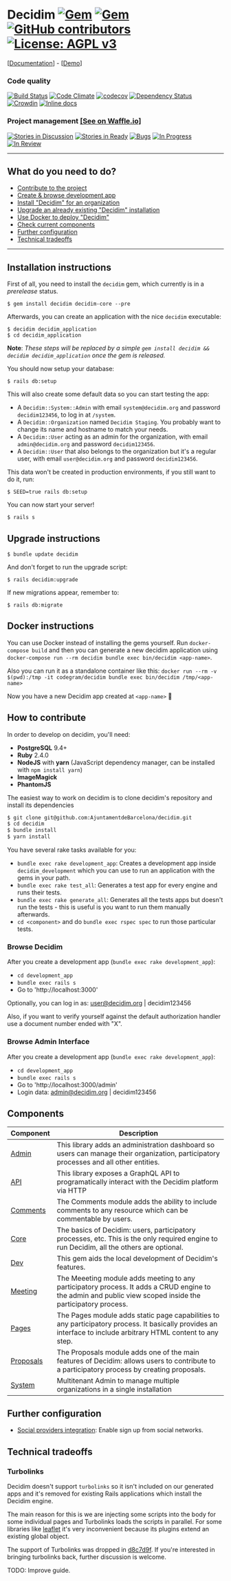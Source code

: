 # Decidim [![Gem](https://img.shields.io/gem/v/decidim.svg)](https://rubygems.org/gems/decidim) [![Gem](https://img.shields.io/gem/dt/decidim.svg)](https://rubygems.org/gems/decidim) [![GitHub contributors](https://img.shields.io/github/contributors/AjuntamentdeBarcelona/decidim.svg)](https://github.com/AjuntamentdeBarcelona/decidim/graphs/contributors) [![License: AGPL v3](https://img.shields.io/github/license/AjuntamentdeBarcelona/decidim.svg)](https://github.com/AjuntamentdeBarcelona/decidim/blob/master/LICENSE-AGPLv3.txt)


[[Documentation](https://github.com/AjuntamentdeBarcelona/decidim/tree/master/docs)] - [[Demo](http://staging.decidim.codegram.com)]

### Code quality
[![Build Status](https://img.shields.io/travis/AjuntamentdeBarcelona/decidim/master.svg)](https://travis-ci.org/AjuntamentdeBarcelona/decidim)
[![Code Climate](https://img.shields.io/codeclimate/github/AjuntamentdeBarcelona/decidim.svg)](https://codeclimate.com/github/AjuntamentdeBarcelona/decidim/trends)
[![codecov](https://img.shields.io/codecov/c/github/AjuntamentdeBarcelona/decidim.svg)](https://codecov.io/gh/AjuntamentdeBarcelona/decidim)
[![Dependency Status](https://img.shields.io/gemnasium/AjuntamentdeBarcelona/decidim.svg)](https://gemnasium.com/github.com/AjuntamentdeBarcelona/decidim)
[![Crowdin](https://d322cqt584bo4o.cloudfront.net/decidim/localized.svg)](https://crowdin.com/project/decidim/invite)
[![Inline docs](http://inch-ci.org/github/AjuntamentdeBarcelona/decidim.svg?branch=master)](http://inch-ci.org/github/AjuntamentdeBarcelona/decidim)

### Project management [[See on Waffle.io]](https://waffle.io/AjuntamentdeBarcelona/decidim)
[![Stories in Discussion](https://img.shields.io/waffle/label/AjuntamentdeBarcelona/decidim/discussion.svg)](https://github.com/AjuntamentdeBarcelona/decidim/issues?q=is%3Aopen+is%3Aissue+label%3Adiscussion)
[![Stories in Ready](https://img.shields.io/waffle/label/AjuntamentdeBarcelona/decidim/ready.svg)](https://github.com/AjuntamentdeBarcelona/decidim/issues?q=is%3Aopen+is%3Aissue+label%3Aready)
[![Bugs](https://img.shields.io/waffle/label/AjuntamentdeBarcelona/decidim/bug.svg)](https://github.com/AjuntamentdeBarcelona/decidim/issues?q=is%3Aopen+is%3Aissue+label%3Abug)
[![In Progress](https://img.shields.io/waffle/label/AjuntamentdeBarcelona/decidim/in-progress.svg)](https://github.com/AjuntamentdeBarcelona/decidim/issues?q=is%3Aopen+is%3Aissue+label%3Ain-progress)
[![In Review](https://img.shields.io/waffle/label/AjuntamentdeBarcelona/decidim/in-review.svg)](https://github.com/AjuntamentdeBarcelona/decidim/issues?q=is%3Aopen+is%3Aissue+label%3Ain-review)

---

## What do you need to do?

- [Contribute to the project](#how-to-contribute)
- [Create & browse development app](#browse-decidim)
- [Install "Decidim" for an organization](#installation-instructions)
- [Upgrade an already existing "Decidim" installation](#upgrade-instructions)
- [Use Docker to deploy "Decidim"](#docker-instructions)
- [Check current components](#components)
- [Further configuration](#further-configuration)
- [Technical tradeoffs](#technical-tradeoffs)

---

## Installation instructions

First of all, you need to install the `decidim` gem, which currently is in a *prerelease* status.

```
$ gem install decidim decidim-core --pre
```

Afterwards, you can create an application with the nice `decidim` executable:

```
$ decidim decidim_application
$ cd decidim_application
```

**Note**: *These steps will be replaced by a simple `gem install decidim && decidim decidim_application` once the gem is released.*

You should now setup your database:

```
$ rails db:setup
```

This will also create some default data so you can start testing the app:

* A `Decidim::System::Admin` with email `system@decidim.org` and password
 `decidim123456`, to log in at `/system`.
* A `Decidim::Organization` named `Decidim Staging`. You probably want to
  change its name and hostname to match your needs.
* A `Decidim::User` acting as an admin for the organization, with email
 `admin@decidim.org` and password `decidim123456`.
* A `Decidim::User` that also belongs to the organization but it's a regular
  user, with email `user@decidim.org` and password `decidim123456`.

This data won't be created in production environments, if you still want to do it, run:

```
$ SEED=true rails db:setup
```

You can now start your server!

```
$ rails s
```

## Upgrade instructions

```
$ bundle update decidim
```

And don't forget to run the upgrade script:

```
$ rails decidim:upgrade

```

If new migrations appear, remember to:
```
$ rails db:migrate
```

## Docker instructions

You can use Docker instead of installing the gems yourself. Run `docker-compose build` and then you can generate a new decidim application using `docker-compose run --rm decidim bundle exec bin/decidim <app-name>`.

Also you can run it as a standalone container like this:
`docker run --rm -v $(pwd):/tmp -it codegram/decidim bundle exec bin/decidim /tmp/<app-name>`

Now you have a new Decidim app created at `<app-name>` 🎉

## How to contribute

In order to develop on decidim, you'll need:

* **PostgreSQL** 9.4+
* **Ruby** 2.4.0
* **NodeJS** with **yarn** (JavaScript dependency manager, can be installed with `npm install yarn`)
* **ImageMagick**
* **PhantomJS**

The easiest way to work on decidim is to clone decidim's repository and install its dependencies

```bash
$ git clone git@github.com:AjuntamentdeBarcelona/decidim.git
$ cd decidim
$ bundle install
$ yarn install
```

You have several rake tasks available for you:

* `bundle exec rake development_app`: Creates a development app inside `decidim_development` which you can use to run an application with the gems in your path.
* `bundle exec rake test_all`: Generates a test app for every engine and runs their tests.
* `bundle exec rake generate_all`: Generates all the tests apps but doesn't run the tests - this is useful is you want to run them manually afterwards.
* `cd <component>` and do `bundle exec rspec spec` to run those particular tests.


### Browse Decidim

After you create a development app (`bundle exec rake development_app`):
- `cd development_app`
- `bundle exec rails s`
- Go to 'http://localhost:3000'

Optionally, you can log in as: user@decidim.org | decidim123456

Also, if you want to verify yourself against the default authorization handler use a document number ended with "X".


### Browse Admin Interface

After you create a development app (`bundle exec rake development_app`):
- `cd development_app`
- `bundle exec rails s`
- Go to 'http://localhost:3000/admin'
- Login data: admin@decidim.org | decidim123456


## Components


| Component        | Description           |
| ------------- |-------------|
| [Admin](https://github.com/AjuntamentdeBarcelona/decidim/tree/master/decidim-admin)      | This library adds an administration dashboard so users can manage their organization, participatory processes and all other entities. |
| [API](https://github.com/AjuntamentdeBarcelona/decidim/tree/master/decidim-api)      | This library exposes a GraphQL API to programatically interact with the Decidim platform via HTTP      |
| [Comments](https://github.com/AjuntamentdeBarcelona/decidim/tree/master/decidim-comments) | The Comments module adds the ability to include comments to any resource which can be commentable by users.      |
| [Core](https://github.com/AjuntamentdeBarcelona/decidim/tree/master/decidim-core) | The basics of Decidim: users, participatory processes, etc. This is the only required engine to run Decidim, all the others are optional. |
| [Dev](https://github.com/AjuntamentdeBarcelona/decidim/tree/master/decidim-dev) | This gem aids the local development of Decidim's features. |
| [Meeting](https://github.com/AjuntamentdeBarcelona/decidim/tree/master/decidim-meetings) | The Meeeting module adds meeting to any participatory process. It adds a CRUD engine to the admin and public view scoped inside the participatory process. |
| [Pages](https://github.com/AjuntamentdeBarcelona/decidim/tree/master/decidim-pages) | The Pages module adds static page capabilities to any participatory process. It basically provides an interface to include arbitrary HTML content to any step. |
| [Proposals](https://github.com/AjuntamentdeBarcelona/decidim/tree/master/decidim-proposals) | The Proposals module adds one of the main features of Decidim: allows users to contribute to a participatory process by creating proposals. |
| [System](https://github.com/AjuntamentdeBarcelona/decidim/tree/master/decidim-system) | Multitenant Admin to manage multiple organizations in a single installation |

## Further configuration

- [Social providers integration](https://github.com/AjuntamentdeBarcelona/decidim/blob/master/docs/social_providers.md): Enable sign up from social networks.

## Technical tradeoffs

### Turbolinks

Decidim doesn't support `turbolinks` so it isn't included on our generated apps and it's removed for existing Rails applications which install the Decidim engine.

The main reason for this is we are injecting some scripts into the body for some individual pages and Turbolinks loads the scripts in parallel. For some libraries like [leaflet](http://leafletjs.com/) it's very inconvenient because its plugins extend an existing global object.

The support of Turbolinks was dropped in [d8c7d9f](https://github.com/AjuntamentdeBarcelona/decidim/commit/d8c7d9f63e4d75307e8f7a0360bef977fab209b6). If you're interested in bringing turbolinks back, further discussion is welcome.

TODO: Improve guide.
